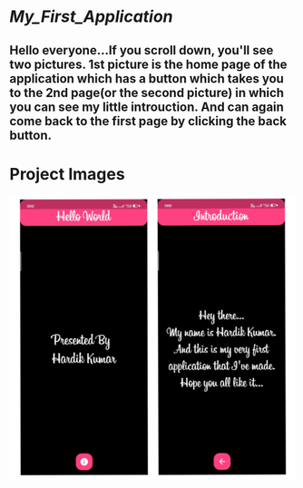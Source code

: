 # _My_First_Application_

## Hello everyone...If you scroll down, you'll see two pictures. 1st picture is the home page of the application which has a button which takes you to the 2nd page(or the second picture) in which you can see my little introuction. And can again come back to the first page by clicking the back button.

# Project Images

<img src = "ss1.jpg">
